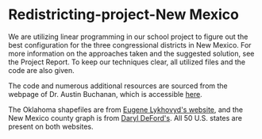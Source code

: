 # Redistricting-project-New Mexico

We are utilizing linear programming in our school project to figure out the best configuration for the three congressional districts in New Mexico. For more information on the approaches taken and the suggested solution, see the Project Report. To keep our techniques clear, all utilized files and the code are also given.

The code and numerous additional resources are sourced from the webpage of Dr. Austin Buchanan, which is accessible [here](https://github.com/AustinLBuchanan/Districting-Examples).


The Oklahoma shapefiles are from [Eugene Lykhovyd's website](https://lykhovyd.com/files/public/districting), and the New Mexico county graph is from [Daryl DeFord's](https://lykhovyd.com/files/public/districting). All 50 U.S. states are present on both websites.
